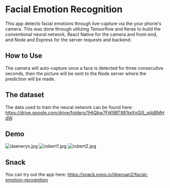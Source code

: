 # Facial Emotion Recognition

This app detects facial emotions through live-capture via the your phone's camera. This was done through utilizing Tensorflow and Keras to build the conventional neural network, React Native for the camera and front-end, and Node and Express for the server requests and backend.

## How to Use

The camera will auto-capture once a face is detected for three consecutive seconds, then the picture will be sent to the Node server where the prediction will be made. 

## The dataset

The data used to train the neural network can be found here: https://drive.google.com/drive/folders/1HtQkw7FiK9BT881teXnGj5_piibBMHdW.

## Demo

![daenerys.jpg](https://drive.google.com/file/d/1-6QK__FojGTWm_YCF1sIVj0yNIZAqo0b/view?usp=sharing)
![robert1.jpg](https://drive.google.com/file/d/1-2UFne3YmS-kg2087OmmtjD6_o26PXbh/view?usp=sharing)
![robert2.jpg](https://drive.google.com/file/d/1-3tcWvJiEKeXfyP701SH9t_Ekxcqzm47/view?usp=sharing)

## Snack

You can try out the app here: https://snack.expo.io/@wruan2/facial-emotion-recognition




